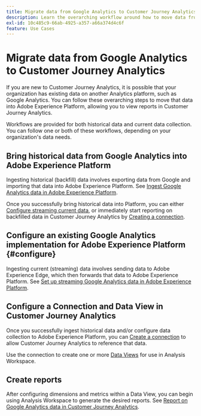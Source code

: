 ```yaml
---
title: Migrate data from Google Analytics to Customer Journey Analytics
description: Learn the overarching workflow around how to move data from Google Analytics to Adobe Experience Platform, and viewing reports in Customer Journey Analytics.
exl-id: 10c485c9-66ab-4925-a357-a66a374d4c6f
feature: Use Cases
---
```

# Migrate data from Google Analytics to Customer Journey Analytics

If you are new to Customer Journey Analytics, it is possible that your organization has existing data on another Analytics platform, such as Google Analytics. You can follow these overarching steps to move that data into Adobe Experience Platform, allowing you to view reports in Customer Journey Analytics.

Workflows are provided for both historical data and current data collection. You can follow one or both of these workflows, depending on your organization's data needs.

## Bring historical data from Google Analytics into Adobe Experience Platform

Ingesting historical (backfill) data involves exporting data from Google and importing that data into Adobe Experience Platform. See [Ingest Google Analytics data in Adobe Experience Platform](backfill.md).

Once you successfully bring historical data into Platform, you can either [Configure streaming current data](streaming.md), or immediately start reporting on backfilled data in Customer Journey Analytics by [Creating a connection](/help/connections/create-connection.md).

## Configure an existing Google Analytics implementation for Adobe Experience Platform {#configure}

Ingesting current (streaming) data involves sending data to Adobe Experience Edge, which then forwards that data to Adobe Experience Platform. See [Set up streaming Google Analytics data in Adobe Experience Platform](streaming.md).

## Configure a Connection and Data View in Customer Journey Analytics

Once you successfully ingest historical data and/or configure data collection to Adobe Experience Platform, you can [Create a connection](/help/connections/create-connection.md) to allow Customer Journey Analytics to reference that data.

Use the connection to create one or more [Data Views](/help/data-views/create-dataview.md) for use in Analysis Workspace.

## Create reports

After configuring dimensions and metrics within a Data View, you can begin using Analysis Workspace to generate the desired reports. See [Report on Google Analytics data in Customer Journey Analytics](report.md).
